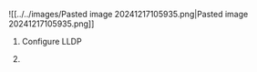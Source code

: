 ![[../../images/Pasted image 20241217105935.png|Pasted image 20241217105935.png]]

1. Configure LLDP

2. 